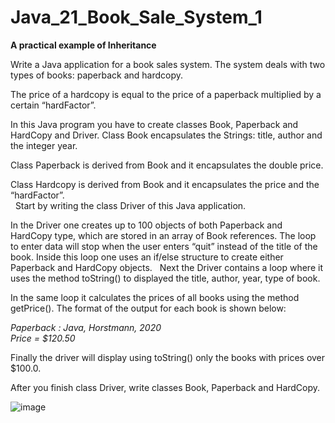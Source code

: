 # Java_21_Book_Sale_System_1

**A practical example of Inheritance**

Write a Java application for a book sales system. The system deals with two types of books: paperback and hardcopy. 

The price of a hardcopy is equal to the price of a paperback multiplied by a certain “hardFactor”.
 
In this Java program you have to create classes Book, Paperback and HardCopy and Driver. Class Book encapsulates the Strings: title, author and the integer year. 

Class Paperback is derived from Book and it encapsulates the double price. 

Class Hardcopy is derived from Book and it encapsulates the price and the “hardFactor”.  
 
Start by writing the class Driver of this Java application. 

In the Driver one creates up to 100 objects of both Paperback and HardCopy type, which are stored in an array of Book references. The loop to enter data will stop when the user enters “quit” instead of the title of the book.  Inside this loop one uses an if/else structure to create either Paperback and HardCopy objects.
 
Next the Driver contains a loop where it uses the method toString() to displayed the title, author, year, type of book.

In the same loop it calculates the prices of all books using the method getPrice().  The format of the output for each book is shown below: 

_Paperback : Java, Horstmann, 2020  
Price = $120.50_

Finally the driver will display using toString() only the books with prices over $100.0. 

After you finish class Driver, write classes Book, Paperback and HardCopy.

![image](https://github.com/MSH-trojan/Java_21_Book_Sale_System_1/assets/157653802/574ad581-f529-4c6a-b133-f7465d8911a6)
